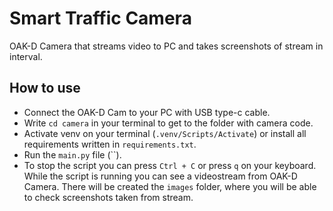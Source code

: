 # Smart Traffic Camera
OAK-D Camera that streams video to PC and takes screenshots of stream in interval.
## How to use
- Connect the OAK-D Cam to your PC with USB type-c cable.
- Write `cd camera` in your terminal to get to the folder with camera code.
- Activate venv on your terminal (`.venv/Scripts/Activate`) or install all requirements written in `requirements.txt`.
- Run the `main.py` file (``).
- To stop the script you can press `Ctrl + C` or press `q` on your keyboard.
While the script is running you can see a videostream from OAK-D Camera. There will be created the `images` folder, where you will be able to check screenshots taken from stream.
